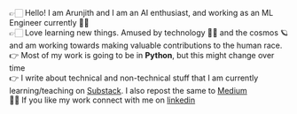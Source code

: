 👉🏻 Hello! I am Arunjith and I am an AI enthusiast, and working as an ML Engineer currently 🙌🏻<br>
👉🏻 Love learning new things. Amused by technology 👨‍🔬 and the cosmos 🪐 and am working towards making valuable contributions to the human race.<br>
👉 Most of my work is going to be in **Python**, but this might change over time<br>
👉 I write about technical and non-technical stuff that I am currently learning/teaching on [Substack](https://aarunjith.substack.com/). I also repost the same to [Medium](https://medium.com/@arunjitha)<br>
🫵🏻 If you like my work connect with me on [linkedin](https://www.linkedin.com/in/aarunjith/)<br>

